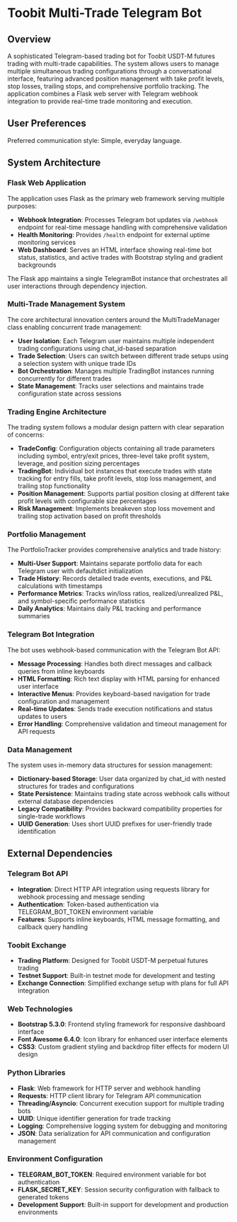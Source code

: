 # Toobit Multi-Trade Telegram Bot

## Overview

A sophisticated Telegram-based trading bot for Toobit USDT-M futures trading with multi-trade capabilities. The system allows users to manage multiple simultaneous trading configurations through a conversational interface, featuring advanced position management with take profit levels, stop losses, trailing stops, and comprehensive portfolio tracking. The application combines a Flask web server with Telegram webhook integration to provide real-time trade monitoring and execution.

## User Preferences

Preferred communication style: Simple, everyday language.

## System Architecture

### Flask Web Application
The application uses Flask as the primary web framework serving multiple purposes:
- **Webhook Integration**: Processes Telegram bot updates via `/webhook` endpoint for real-time message handling with comprehensive validation
- **Health Monitoring**: Provides `/health` endpoint for external uptime monitoring services
- **Web Dashboard**: Serves an HTML interface showing real-time bot status, statistics, and active trades with Bootstrap styling and gradient backgrounds

The Flask app maintains a single TelegramBot instance that orchestrates all user interactions through dependency injection.

### Multi-Trade Management System
The core architectural innovation centers around the MultiTradeManager class enabling concurrent trade management:
- **User Isolation**: Each Telegram user maintains multiple independent trading configurations using chat_id-based separation
- **Trade Selection**: Users can switch between different trade setups using a selection system with unique trade IDs
- **Bot Orchestration**: Manages multiple TradingBot instances running concurrently for different trades
- **State Management**: Tracks user selections and maintains trade configuration state across sessions

### Trading Engine Architecture
The trading system follows a modular design pattern with clear separation of concerns:
- **TradeConfig**: Configuration objects containing all trade parameters including symbol, entry/exit prices, three-level take profit system, leverage, and position sizing percentages
- **TradingBot**: Individual bot instances that execute trades with state tracking for entry fills, take profit levels, stop loss management, and trailing stop functionality
- **Position Management**: Supports partial position closing at different take profit levels with configurable size percentages
- **Risk Management**: Implements breakeven stop loss movement and trailing stop activation based on profit thresholds

### Portfolio Management
The PortfolioTracker provides comprehensive analytics and trade history:
- **Multi-User Support**: Maintains separate portfolio data for each Telegram user with defaultdict initialization
- **Trade History**: Records detailed trade events, executions, and P&L calculations with timestamps
- **Performance Metrics**: Tracks win/loss ratios, realized/unrealized P&L, and symbol-specific performance statistics
- **Daily Analytics**: Maintains daily P&L tracking and performance summaries

### Telegram Bot Integration
The bot uses webhook-based communication with the Telegram Bot API:
- **Message Processing**: Handles both direct messages and callback queries from inline keyboards
- **HTML Formatting**: Rich text display with HTML parsing for enhanced user interface
- **Interactive Menus**: Provides keyboard-based navigation for trade configuration and management
- **Real-time Updates**: Sends trade execution notifications and status updates to users
- **Error Handling**: Comprehensive validation and timeout management for API requests

### Data Management
The system uses in-memory data structures for session management:
- **Dictionary-based Storage**: User data organized by chat_id with nested structures for trades and configurations
- **State Persistence**: Maintains trading state across webhook calls without external database dependencies
- **Legacy Compatibility**: Provides backward compatibility properties for single-trade workflows
- **UUID Generation**: Uses short UUID prefixes for user-friendly trade identification

## External Dependencies

### Telegram Bot API
- **Integration**: Direct HTTP API integration using requests library for webhook processing and message sending
- **Authentication**: Token-based authentication via TELEGRAM_BOT_TOKEN environment variable
- **Features**: Supports inline keyboards, HTML message formatting, and callback query handling

### Toobit Exchange
- **Trading Platform**: Designed for Toobit USDT-M perpetual futures trading
- **Testnet Support**: Built-in testnet mode for development and testing
- **Exchange Connection**: Simplified exchange setup with plans for full API integration

### Web Technologies
- **Bootstrap 5.3.0**: Frontend styling framework for responsive dashboard interface
- **Font Awesome 6.4.0**: Icon library for enhanced user interface elements
- **CSS3**: Custom gradient styling and backdrop filter effects for modern UI design

### Python Libraries
- **Flask**: Web framework for HTTP server and webhook handling
- **Requests**: HTTP client library for Telegram API communication
- **Threading/Asyncio**: Concurrent execution support for multiple trading bots
- **UUID**: Unique identifier generation for trade tracking
- **Logging**: Comprehensive logging system for debugging and monitoring
- **JSON**: Data serialization for API communication and configuration management

### Environment Configuration
- **TELEGRAM_BOT_TOKEN**: Required environment variable for bot authentication
- **FLASK_SECRET_KEY**: Session security configuration with fallback to generated tokens
- **Development Support**: Built-in support for development and production environments